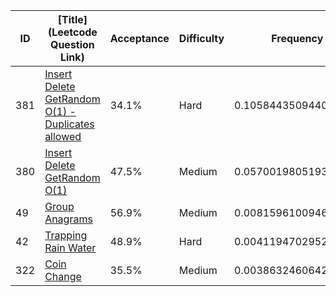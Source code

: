 |ID|[Title](Leetcode Question Link)|Acceptance|Difficulty|Frequency|
|----|-----|----|---|---|
|381|[Insert Delete GetRandom O(1) - Duplicates allowed]( https://leetcode.com/problems/insert-delete-getrandom-o1-duplicates-allowed)|34.1%|Hard|0.10584435094403895|
|380|[Insert Delete GetRandom O(1)]( https://leetcode.com/problems/insert-delete-getrandom-o1)|47.5%|Medium|0.057001980519332376|
|49|[Group Anagrams]( https://leetcode.com/problems/group-anagrams)|56.9%|Medium|0.008159610094625805|
|42|[Trapping Rain Water]( https://leetcode.com/problems/trapping-rain-water)|48.9%|Hard|0.00411947029523883|
|322|[Coin Change]( https://leetcode.com/problems/coin-change)|35.5%|Medium|0.003863246064215582|
